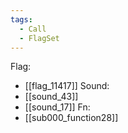 ```yaml
---
tags:
  - Call
  - FlagSet
---
```

Flag:
- [[flag_11417]]
Sound:
- [[sound_43]]
- [[sound_17]]
Fn:
- [[sub000_function28]]
